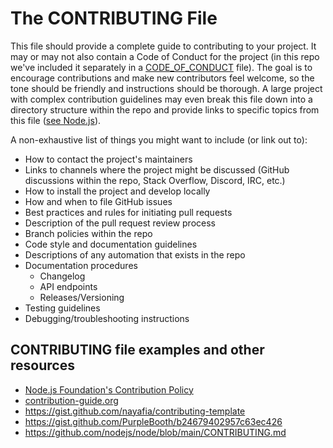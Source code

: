 # The CONTRIBUTING File

This file should provide a complete guide to contributing to your project. It may or may not also contain a Code of Conduct for the project (in this repo we've included it separately in a [CODE_OF_CONDUCT](./CODE_OF_CONDUCT.md) file).  The goal is to encourage contributions and make new contributors feel welcome, so the tone should be friendly and instructions should be thorough. A large project with complex contribution guidelines may even break this file down into a directory structure within the repo and provide links to specific topics from this file ([see Node.js](https://github.com/nodejs/node/tree/main/doc/contributing)).

A non-exhaustive list of things you might want to include (or link out to):
 - How to contact the project's maintainers
 - Links to channels where the project might be discussed (GitHub discussions within the repo, Stack Overflow, Discord, IRC, etc.)
 - How to install the project and develop locally
 - How and when to file GitHub issues
 - Best practices and rules for initiating pull requests
 - Description of the pull request review process
 - Branch policies within the repo
 - Code style and documentation guidelines
 - Descriptions of any automation that exists in the repo
 - Documentation procedures
    - Changelog
    - API endpoints
    - Releases/Versioning
 - Testing guidelines
 - Debugging/troubleshooting instructions

## CONTRIBUTING file examples and other resources

- [Node.js Foundation's Contribution Policy](https://medium.com/the-node-js-collection/healthy-open-source-967fa8be7951)
- [contribution-guide.org](https://www.contribution-guide.org/)
- https://gist.github.com/nayafia/contributing-template
- https://gist.github.com/PurpleBooth/b24679402957c63ec426
- https://github.com/nodejs/node/blob/main/CONTRIBUTING.md